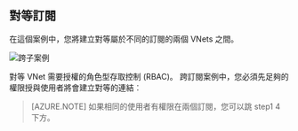 ## <a name="peering-across-subscriptions"></a>對等訂閱

在這個案例中，您將建立對等屬於不同的訂閱的兩個 VNets 之間。

![跨子案例](./media/virtual-networks-create-vnetpeering-scenario-crosssub-include/figure01.PNG)

對等 VNet 需要授權的角色型存取控制 (RBAC)。 跨訂閱案例中，您必須先足夠的權限授與使用者將會建立對等的連結︰

> [AZURE.NOTE] 如果相同的使用者有權限在兩個訂閱，您可以跳 step1 4 下方。
